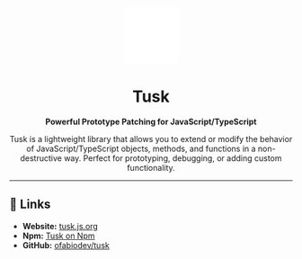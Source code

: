 <p align="center">
  <img src="https://raw.githubusercontent.com/ofabiodev/tusk/main/.github/assets/icon.svg" alt="Icon" width="100">
</p>

<h1 align="center">Tusk</h1>

<p align="center">
  <strong>Powerful Prototype Patching for JavaScript/TypeScript</strong>
</p>

<p align="center">
  Tusk is a lightweight library that allows you to extend or modify the behavior of JavaScript/TypeScript objects, methods, and functions in a non-destructive way. Perfect for prototyping, debugging, or adding custom functionality.
</p>

---

## 🔗 Links
- **Website:** [tusk.js.org](https://tusk.js.org)
- **Npm:** [Tusk on Npm](https://npmjs.com/package/tusk)
- **GitHub:** [ofabiodev/tusk](https://github.com/ofabiodev/tusk)
  